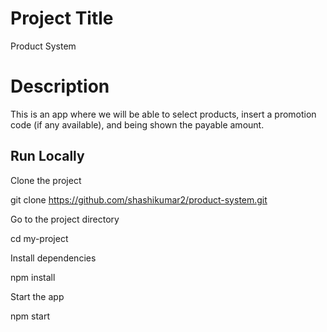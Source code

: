 # Project Title

Product System

# Description

This is an app where we will be able to select products, insert a promotion code (if any available), and being shown the payable amount.



## Run Locally

Clone the project

  git clone https://github.com/shashikumar2/product-system.git


Go to the project directory

  cd my-project

Install dependencies

  npm install

Start the app

  npm  start
